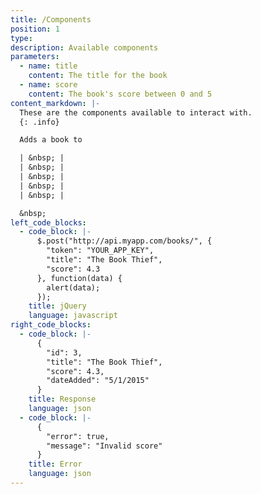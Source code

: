 ```yaml
---
title: /Components
position: 1
type:
description: Available components
parameters:
  - name: title
    content: The title for the book
  - name: score
    content: The book's score between 0 and 5
content_markdown: |-
  These are the components available to interact with.
  {: .info}

  Adds a book to

  | &nbsp; |
  | &nbsp; |
  | &nbsp; |
  | &nbsp; |
  | &nbsp; |

  &nbsp;
left_code_blocks:
  - code_block: |-
      $.post("http://api.myapp.com/books/", {
        "token": "YOUR_APP_KEY",
        "title": "The Book Thief",
        "score": 4.3
      }, function(data) {
        alert(data);
      });
    title: jQuery
    language: javascript
right_code_blocks:
  - code_block: |-
      {
        "id": 3,
        "title": "The Book Thief",
        "score": 4.3,
        "dateAdded": "5/1/2015"
      }
    title: Response
    language: json
  - code_block: |-
      {
        "error": true,
        "message": "Invalid score"
      }
    title: Error
    language: json
---
```



